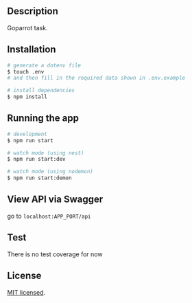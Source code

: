 ## Description

Goparrot task.

## Installation

```bash
# generate a dotenv file
$ touch .env
# and then fill in the required data shown in .env.example 

# install dependencies
$ npm install
```

## Running the app

```bash
# development
$ npm run start

# watch mode (using nest)
$ npm run start:dev

# watch mode (using nodemon)
$ npm run start:demon
```

## View API via Swagger

go to ```localhost:APP_PORT/api```

## Test

There is no test coverage for now

## License

[MIT licensed](LICENSE).
